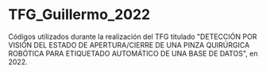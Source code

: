 # TFG_Guillermo_2022
Códigos utilizados durante la realización del TFG titulado "DETECCIÓN POR VISIÓN DEL ESTADO DE APERTURA/CIERRE DE UNA PINZA QUIRÚRGICA ROBÓTICA PARA ETIQUETADO AUTOMÁTICO DE UNA BASE DE DATOS", en 2022.
